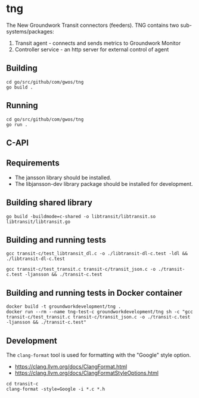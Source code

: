 # tng
The New Groundwork Transit connectors (feeders). TNG contains two sub-systems/packages:

1. Transit agent - connects and sends metrics to Groundwork Monitor 
2. Controller service - an http server for external control of agent
 
Building
--------
```
cd go/src/github/com/gwos/tng
go build .
```

Running 
--------
```
cd go/src/github/com/gwos/tng
go run .
```


## C-API

Requirements
------------
* The jansson library should be installed.
* The libjansson-dev library package should be installed for development.

Building shared library
-----------------------
```
go build -buildmode=c-shared -o libtransit/libtransit.so libtransit/libtransit.go
```

Building and running tests
--------------------------
```
gcc transit-c/test_libtransit_dl.c -o ./libtransit-dl-c.test -ldl && ./libtransit-dl-c.test

gcc transit-c/test_transit.c transit-c/transit_json.c -o ./transit-c.test -ljansson && ./transit-c.test
```

Building and running tests in Docker container
----------------------------------------------
```
docker build -t groundworkdevelopment/tng .
docker run --rm --name tng-test-c groundworkdevelopment/tng sh -c "gcc transit-c/test_transit.c transit-c/transit_json.c -o ./transit-c.test -ljansson && ./transit-c.test"
```

Development
-----------
The `clang-format` tool is used for formatting with the "Google" style option.
* https://clang.llvm.org/docs/ClangFormat.html
* https://clang.llvm.org/docs/ClangFormatStyleOptions.html

```
cd transit-c
clang-format -style=Google -i *.c *.h
```
